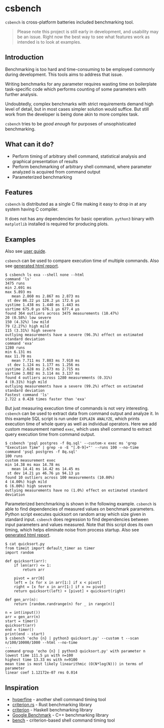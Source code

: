 # csbench

`csbench` is cross-platform batteries included benchmarking tool.

> Please note this project is still early in development, and usability may be an issue. Right now the best way to see what features work as intended is to look at examples.

## Introduction

Benchmarking is too hard and time-consuming to be employed commonly during development. 
This tools aims to address that issue.

Writing benchmarks for any parameter requires wasting time on boilerplate task-specific code which performs counting of some parameters with further analysis.

Undoubtedly, complex benchmarks with strict requirements demand high level of detail, but in most cases simpler solution would suffice. 
But still work from the developer is being done akin to more complex task.

`csbench` tries to be *good enough* for purposes of unsophisticated benchmarking. 

## What can it do?

* Perform timing of arbitrary shell command, statistical analysis and graphical presentation of results
* Perform benchmarking of arbitrary shell command, where parameter analyzed is acquired from command output 
* Parameterized benchmarking 

## Features

`csbench` is distributed as a single C file making it easy to drop in at any system having C compiler. 

It does not has any dependencies for basic operation. `python3` binary with `matplotlib` installed is required for producing plots.

## Examples

Also see [user guide](docs/user_guide.md).

`csbench` can be used to compare execution time of multiple commands.
Also see [generated html report](https://holodome.github.io/csbench/cmp).
```
$ csbench ls exa --shell none --html
command 'ls'
3475 runs
min 2.691 ms
max 5.893 ms
   mean 2.860 ms 2.867 ms 2.873 ms
 st dev 86.22 μs 128.2 μs 172.6 μs
systime 1.438 ms 1.440 ms 1.443 ms
usrtime 675.0 μs 676.1 μs 677.4 μs
found 364 outliers across 3475 measurements (10.47%)
20 (0.58%) low severe
150 (4.32%) low mild
79 (2.27%) high mild
115 (3.31%) high severe
outlying measurements have a severe (96.3%) effect on estimated standard deviation
command 'exa'
1280 runs
min 6.131 ms
max 11.70 ms
   mean 7.711 ms 7.803 ms 7.910 ms
 st dev 1.124 ms 1.177 ms 1.256 ms
systime 2.628 ms 2.673 ms 2.715 ms
usrtime 3.082 ms 3.114 ms 3.137 ms
found 4 outliers across 1280 measurements (0.31%)
4 (0.31%) high mild
outlying measurements have a severe (99.2%) effect on estimated standard deviation
Fastest command 'ls'
2.722 ± 0.428 times faster than 'exa'
```

But just measuring execution time of commands is not very interesting. 
`csbench` can be used to extract data from command output and analyze it. 
In this example SQL script is run under `EXPLAIN ANALYZE`, which prints execution time of whole query as well as individual operators. 
Here we add custom measurement named `exec`, which uses shell command to extract query execution time from command output.

```
$ csbench 'psql postgres -f 8q.sql' --custom-x exec ms 'grep "Execution Time" | grep -o -E "[.0-9]+"' --runs 100 --no-time
command 'psql postgres -f 8q.sql'
100 runs
custom measurement exec
min 14.38 ms max 14.78 ms
   mean 14.41 ms 14.42 ms 14.45 ms
 st dev 14.21 μs 46.76 μs 94.13 μs
found 10 outliers across 100 measurements (10.00%)
4 (4.00%) high mild
6 (6.00%) high severe
outlying measurements have no (1.0%) effect on estimated standard deviation
```

Parameterized benchmarking is shown in the following example.
`csbench` is able to find dependencies of measured values on benchmark
parameters. Python script executes quicksort on random array which size given 
in standard input. `csbench` does regression to find dependencies 
between input parameters and values measured.
Note that this script does its own timing, which helps eliminate noise 
from process startup.
Also see [generated html report](https://holodome.github.io/csbench/regr).

```
$ cat quicksort.py
from timeit import default_timer as timer
import random

def quicksort(arr):
    if len(arr) <= 1:
        return arr

    pivot = arr[0]
    left = [x for x in arr[1:] if x < pivot]
    right = [x for x in arr[1:] if x >= pivot]
    return quicksort(left) + [pivot] + quicksort(right)

def gen_arr(n):
    return [random.randrange(n) for _ in range(n)]

n = int(input())
arr = gen_arr(n)
start = timer()
quicksort(arr)
end = timer()
print(end - start)
$ csbench 'echo {n} | python3 quicksort.py' --custom t --scan n/100/10000/1000 --html --no-time
...
command group 'echo {n} | python3 quicksort.py' with parameter n
lowest time 111.5 μs with n=100
highest time 13.33 ms with n=9100
mean time is most likely linearithmic (O(N*log(N))) in terms of parameter
linear coef 1.12172e-07 rms 0.014
```

## Inspiration

* [hyperfine](https://github.com/sharkdp/hyperfine) - another shell command timing tool
* [criterion.rs](https://github.com/bheisler/criterion.rs) - Rust benchmarking library
* [criterion](https://hackage.haskell.org/package/criterion) - Haskell benchmarking library
* [Google Benchmark](https://github.com/google/benchmark) - C++ benchmarking library
* [bench](https://github.com/Gabriella439/bench) - criterion-based shell command timing tool
